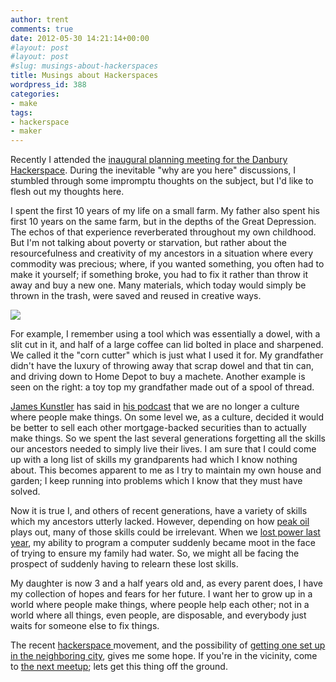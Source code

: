 ```yaml
---
author: trent
comments: true
date: 2012-05-30 14:21:14+00:00
#layout: post
#layout: post
#slug: musings-about-hackerspaces
title: Musings about Hackerspaces
wordpress_id: 388
categories:
- make
tags:
- hackerspace
- maker
---
```


Recently I attended the [inaugural planning meeting for the Danbury Hackerspace](http://www.meetup.com/Danbury-Hackerspace/events/63419212/).  During the inevitable "why are you here" discussions, I stumbled through some impromptu thoughts on the subject, but I'd like to flesh out my thoughts here.

I spent the first 10 years of my life on a small farm.  My father also spent his first 10 years on the same farm, but in the depths of the Great Depression.  The echos of that experience reverberated throughout my own childhood.   But I'm not talking about poverty or starvation, but rather about the resourcefulness and creativity of my ancestors in a situation where every commodity was precious; where, if you wanted something, you often had to make it yourself; if something broke, you had to fix it rather than throw it away and buy a new one.  Many materials, which today would simply be thrown in the trash, were saved and reused in creative ways.

![](http://veganmilitia.org/b/wp-content/uploads/2012/05/IMAG0500-300x199.jpg)

For example, I remember using a tool which was essentially a dowel, with a slit cut in it, and half of a large coffee can lid bolted in place and sharpened.  We called it the "corn cutter" which is just what I used it for.  My grandfather didn't have the luxury of throwing away that scrap dowel and that tin can, and driving down to Home Depot to buy a machete.  Another example is seen on the right: a toy top my grandfather made out of a spool of thread.

[James Kunstler](http://www.kunstler.com/index.php) has said in [his podcast](http://kunstlercast.com/) that we are no longer a culture where people make things.  On some level we, as a culture, decided it would be better to sell each other mortgage-backed securities than to actually make things.   So we spent the last several generations forgetting all the skills our ancestors needed to simply live their lives.  I am sure that I could come up with a long list of skills my grandparents had which I know nothing about.  This becomes apparent to me as I try to maintain my own house and garden; I keep running into problems which I know that they must have solved.

Now it is true I, and others of recent generations, have a variety of skills which my ancestors utterly lacked.  However, depending on how [peak oil](http://en.wikipedia.org/wiki/Peak_oil#Possible_consequences_of_peak_oil) plays out, many of those skills could be irrelevant.  When we [lost power last year](http://en.wikipedia.org/wiki/Hurricane_Irene#Connecticut), my ability to program a computer suddenly became moot in the face of trying to ensure my family had water.  So, we might all be facing the prospect of suddenly having to relearn these lost skills.

My daughter is now 3 and a half years old and, as every parent does, I have my collection of hopes and fears for her future.   I want her to grow up in a world where people make things, where people help each other;  not in a world where all things, even people, are disposable, and everybody just waits for someone else to fix things.

The recent [hackerspace ](http://hackerspaces.org/wiki/Hackerspaces)movement, and the possibility of [getting one set up in the neighboring city](http://www.facebook.com/DanburyHackerspace), gives me some hope.  If you're in the vicinity, come to [the next meetup](http://www.meetup.com/Danbury-Hackerspace/events/66343542/);  lets get this thing off the ground.
